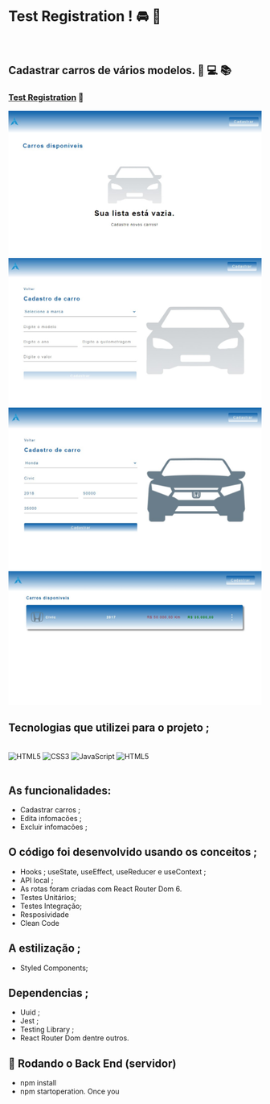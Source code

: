 # Test Registration !  🚘 🚞
<br>

## Cadastrar carros de vários modelos. 🚀 💻 📚

### [Test Registration](https://react-js-test-registration.netlify.app/) 🔗

![](./src/assets/test-car.jpg)
![](./src/assets/test-car2.jpg)
![](./src/assets/test-car3.jpg)
![](./src/assets/test-car4.jpg)



## Tecnologias que utilizei para o projeto ;  
<div style="display: inline_block"><br>
    <img  align="center" src="https://cdn.jsdelivr.net/gh/devicons/devicon/icons/html5/html5-original-wordmark.svg" heigth="30" width="40"alt="HTML5">
    <img  align="center" src="https://cdn.jsdelivr.net/gh/devicons/devicon/icons/css3/css3-original-wordmark.svg" heigth="30" width="40"alt="CSS3">
    <img  align="center" src="https://cdn.jsdelivr.net/gh/devicons/devicon/icons/javascript/javascript-original.svg" heigth="30" width="40"alt="JavaScript">
    <img  align="center" src="https://cdn.jsdelivr.net/gh/devicons/devicon/icons/react/react-original-wordmark.svg" heigth="30" width="40"alt="HTML5">
</div>

<br>

##  As funcionalidades:
- Cadastrar carros ;
- Edita infomacões ;
- Excluir infomacões ;
## O código foi desenvolvido usando os conceitos ; 
- Hooks ; useState, useEffect, useReducer e useContext ;
- API local ;
- As rotas foram criadas com React Router Dom 6.
- Testes Unitários;
- Testes Integração;
- Resposividade
- Clean Code
## A estilização ; 
- Styled Components; 
## Dependencias ; 
- Uuid ; 
- Jest ; 
- Testing Library ; 
- React Router Dom dentre outros. 
## 🎲 Rodando o Back End (servidor)
- npm install
- npm startoperation. Once you 
